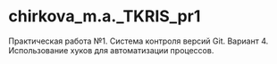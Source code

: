 # chirkova_m.a._TKRIS_pr1
Практическая работа №1. Система контроля версий Git. Вариант 4. Использование хуков для автоматизации процессов.
